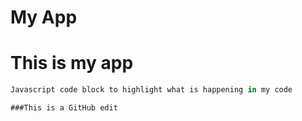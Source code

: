 My App
=======

# This is my app

```javascript
Javascript code block to highlight what is happening in my code

###This is a GitHub edit
